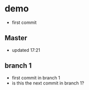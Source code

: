 # demo
- first commit
## Master
- updated 17:21

## branch 1
- first commit in branch 1
- is this the next commit in branch 1?


